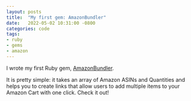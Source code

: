 ```yaml
---
layout: posts
title:  "My first gem: AmazonBundler"
date:   2022-05-02 10:31:00 -0800
categories: code
tags:
- ruby
- gems
- amazon
---
```

I wrote my first Ruby gem, [AmazonBundler](https://github.com/bobbymeyer/amazon_bundler).

It is pretty simple: it takes an array of Amazon ASINs and Quantities and helps you to create links that allow users to add multiple items to your Amazon Cart with one click. Check it out!